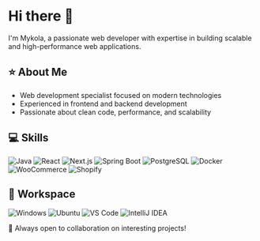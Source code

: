 # Hi there 👋

I'm Mykola, a passionate web developer with expertise in building scalable and high-performance web applications.

## ⭐ About Me
- Web development specialist focused on modern technologies
- Experienced in frontend and backend development
- Passionate about clean code, performance, and scalability

## 💻 Skills
![Java](https://skillicons.dev/icons?i=java)
![React](https://skillicons.dev/icons?i=react)
![Next.js](https://skillicons.dev/icons?i=nextjs)
![Spring Boot](https://skillicons.dev/icons?i=spring)
![PostgreSQL](https://skillicons.dev/icons?i=postgres)
![Docker](https://skillicons.dev/icons?i=docker)
![WooCommerce](https://skillicons.dev/icons?i=woocommerce)
![Shopify](https://skillicons.dev/icons?i=shopify)

## 🔨 Workspace
![Windows](https://skillicons.dev/icons?i=windows)
![Ubuntu](https://skillicons.dev/icons?i=ubuntu)
![VS Code](https://skillicons.dev/icons?i=vscode)
![IntelliJ IDEA](https://skillicons.dev/icons?i=idea)

🚀 Always open to collaboration on interesting projects!
